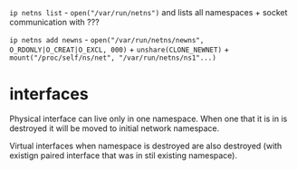 ##
`ip netns list` - `open("/var/run/netns")` and lists all namespaces + socket communication with ???

`ip netns add newns` - `open("/var/run/netns/newns", O_RDONLY|O_CREAT|O_EXCL, 000)` + `unshare(CLONE_NEWNET)` + `mount("/proc/self/ns/net", "/var/run/netns/ns1"...)`

# interfaces
Physical interface can live only in one namespace. When one that it is in is destroyed it will be moved to initial network namespace.

Virtual interfaces when namespace is destroyed are also destroyed (with existign paired interface that was in stil existing namespace). 
